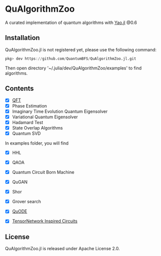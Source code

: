 # QuAlgorithmZoo

A curated implementation of quantum algorithms with [Yao.jl](https://github.com/QuantumBFS/Yao.jl) @0.6

## Installation

QuAlgorithmZoo.jl is not registered yet, please use the following command:

```julia
pkg> dev https://github.com/QuantumBFS/QuAlgorithmZoo.jl.git
```

Then open directory '~/.julia/dev/QuAlgorithmZoo/examples' to find algorithms.

## Contents

- [x] [QFT](https://github.com/QuantumBFS/YaoExtensions.jl)
- [x] Phase Estimation
- [x] Imaginary Time Evolution Quantum Eigensolver
- [x] Variational Quantum Eigensolver
- [x] Hadamard Test
- [x] State Overlap Algorithms
- [x] Quantum SVD

In examples folder, you will find

- [x] HHL
- [x] QAOA
- [x] Quantum Circuit Born Machine
- [x] QuGAN
- [x] Shor
- [x] Grover search

- [x] [QuODE](https://github.com/QuantumBFS/QuDiffEq.jl)
- [x] [TensorNetwork Inspired Circuits](https://github.com/GiggleLiu/QuantumPEPS.jl)

## License

QuAlgorithmZoo.jl is released under Apache License 2.0.
